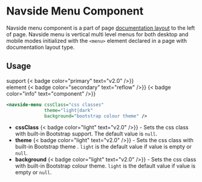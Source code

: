 # Navside Menu Component

Navside menu component is a part of page [documentation layout][documentation-layout] to the left of page. Navside menu is vertical multi level menus for both desktop and mobile modes initialized with the `<menu>` element declared in a page with documentation layout type.

## Usage

support {< badge color="primary" text="v2.0" />}}<br/>
element {< badge color="secondary" text="reflow" />}} {< badge color="info" text="component" />}}



```xml
<navside-menu cssClass="css classes"
              theme="light|dark"
              background="bootstrap colour theme" />
```

- **cssClass** {< badge color="light" text="v2.0" />}} - Sets the css class with built-in Bootstrap support. The default value is `null`.
- **theme** {< badge color="light" text="v2.0" />}} - Sets the css class with built-in Bootstrap theme . `light` is the default value if value is empty or `null`.
- **background** {< badge color="light" text="v2.0" />}} - Sets the css class with built-in Bootstrap colour theme. `light` is the default value if value is empty or `null`.

[documentation-layout]: #documentation-layout
